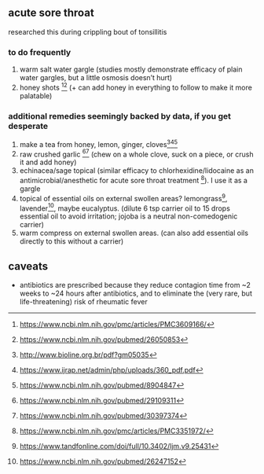 acute sore throat
-----
researched this during crippling bout of tonsillitis

### to do frequently
1. warm salt water gargle (studies mostly demonstrate efficacy of plain water gargles, but a little osmosis doesn’t hurt)
2. honey shots [^honey1][^honey2] (+ can add honey in everything to follow to make it more palatable)

[^honey1]: https://www.ncbi.nlm.nih.gov/pmc/articles/PMC3609166/
[^honey2]: https://www.ncbi.nlm.nih.gov/pubmed/26050853

### additional remedies seemingly backed by data, if you get desperate
1. make a tea from honey, lemon, ginger, cloves[^cloves1][^cloves2][^cloves3]
2. raw crushed garlic [^garlic1][^garlic2] (chew on a whole clove, suck on a piece, or crush it and add honey)
3. echinacea/sage topical (similar efficacy to chlorhexidine/lidocaine as an antimicrobial/anesthetic for acute sore throat treatment [^echinacea-sage]). I use it as a gargle
4. topical of essential oils on external swollen areas? lemongrass[^lemongrass], lavender[^lavender], maybe eucalyptus. (dilute 6 tsp carrier oil to 15 drops essential oil to avoid irritation; jojoba is a neutral non-comedogenic carrier)
5. warm compress on external swollen areas. (can also add essential oils directly to this without a carrier)

[^cloves1]: http://www.bioline.org.br/pdf?gm05035
[^cloves2]: https://www.ijrap.net/admin/php/uploads/360_pdf.pdf
[^cloves3]: https://www.ncbi.nlm.nih.gov/pubmed/8904847
[^garlic1]: https://www.ncbi.nlm.nih.gov/pubmed/29109311
[^garlic2]: https://www.ncbi.nlm.nih.gov/pubmed/30397374
[^echinacea-sage]: https://www.ncbi.nlm.nih.gov/pmc/articles/PMC3351972/
[^lemongrass]: https://www.tandfonline.com/doi/full/10.3402/ljm.v9.25431
[^lavender]: https://www.ncbi.nlm.nih.gov/pubmed/26247152

## caveats
- antibiotics are prescribed because they reduce contagion time from ~2 weeks to ~24 hours after antibiotics, and to eliminate the (very rare, but life-threatening) risk of rheumatic fever
